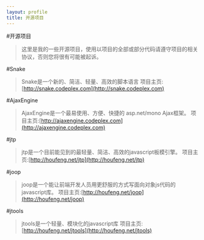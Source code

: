 ```yaml
---
layout: profile
title: 开源项目
---
```

#开源项目
>这里是我的一些开源项目，使用以项目的全部或部分代码请遵守项目的相关协议，否则您将很有可能被起诉。


#Snake
>Snake是一个新的、简洁、轻量、高效的脚本语言
>项目主页:[http://snake.codeplex.com](http://snake.codeplex.com)

#AjaxEngine
>AjaxEngine是一个最易使用、方便、快捷的 asp.net/mono Ajax框架。
>项目主页:[http://ajaxengine.codeplex.com](http://ajaxengine.codeplex.com)

#jtp
>jtp是一个目前能见到的最轻量、简洁、高效的javascript板模引擎。
>项目主页:[http://houfeng.net/jtp](http://houfeng.net/jtp)

#joop
>joop是一个能让前端开发人员用更舒服的方式写面向对象js代码的javascript库。
>项目主页:[http://houfeng.net/joop](http://houfeng.net/joop)

#jtools
>jtools是一个轻量、模块化的javascript库
>项目主页:[http://houfeng.net/jtools](http://houfeng.net/jtools)


